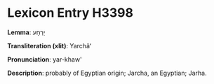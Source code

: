 # Lexicon Entry H3398

**Lemma**: יַרְחָע

**Transliteration (xlit)**: Yarchâʻ

**Pronunciation**: yar-khaw'

**Description**:
probably of Egyptian origin; Jarcha, an Egyptian; Jarha.
